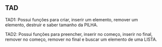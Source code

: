 ## TAD
 
TAD1: Possui funções para criar, inserir um elemento, remover um elemento, destruir e saber tamanho da PILHA. 
 
TAD2: Possui funções para preencher, inserir no começo, inserir no final, remover no começo, remover no final e buscar um elemento de uma LISTA.
